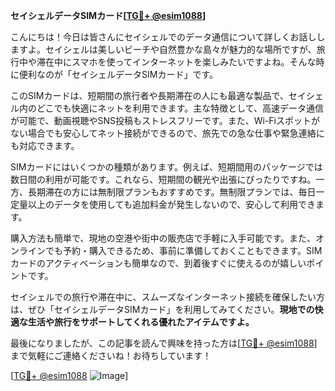**セイシェルデータSIMカード[[TG💪+ @esim1088](https://t.me/s/esim1088)]**

こんにちは！今日は皆さんにセイシェルでのデータ通信について詳しくお話ししますよ。セイシェルは美しいビーチや自然豊かな島々が魅力的な場所ですが、旅行中や滞在中にスマホを使ってインターネットを楽しみたいですよね。そんな時に便利なのが「セイシェルデータSIMカード」です。

このSIMカードは、短期間の旅行者や長期滞在の人にも最適な製品で、セイシェル内のどこでも快適にネットを利用できます。主な特徴として、高速データ通信が可能で、動画視聴やSNS投稿もストレスフリーです。また、Wi-Fiスポットがない場合でも安心してネット接続ができるので、旅先での急な仕事や緊急連絡にも対応できます。

SIMカードにはいくつかの種類があります。例えば、短期間用のパッケージでは数日間の利用が可能です。これなら、短期間の観光や出張にぴったりですね。一方、長期滞在の方には無制限プランもおすすめです。無制限プランでは、毎日一定量以上のデータを使用しても追加料金が発生しないので、安心して利用できます。

購入方法も簡単で、現地の空港や街中の販売店で手軽に入手可能です。また、オンラインでも予約・購入できるため、事前に準備しておくこともできます。SIMカードのアクティベーションも簡単なので、到着後すぐに使えるのが嬉しいポイントです。

セイシェルでの旅行や滞在中に、スムーズなインターネット接続を確保したい方は、ぜひ「セイシェルデータSIMカード」を利用してみてください。**現地での快適な生活や旅行をサポートしてくれる優れたアイテムですよ。**

最後になりましたが、この記事を読んで興味を持った方は[[TG💪+ @esim1088](https://t.me/s/esim1088)]まで気軽にご連絡くださいね！お待ちしています！

[[TG💪+ @esim1088](https://t.me/s/esim1088) ![Image](https://i.postimg.cc/Y0z9fWf4/image.png)]